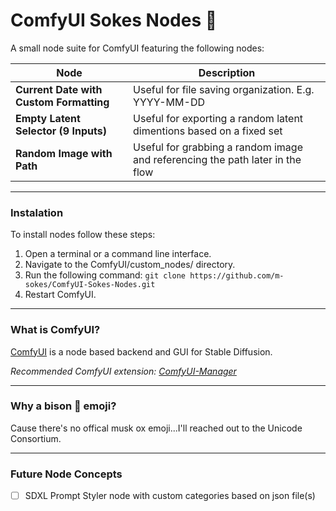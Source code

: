 ComfyUI Sokes Nodes 🦬
=======
A small node suite for ComfyUI featuring the following nodes:

| Node | Description |
| --- | --- |
| **Current Date with Custom Formatting** | Useful for file saving organization. E.g. YYYY-MM-DD |
| **Empty Latent Selector (9 Inputs)** | Useful for exporting a random latent dimentions based on a fixed set |
| **Random Image with Path** | Useful for grabbing a random image and referencing the path later in the flow |

---

### Instalation

To install nodes follow these steps:

1. Open a terminal or a command line interface.
2. Navigate to the ComfyUI/custom_nodes/ directory.
3. Run the following command: ```git clone https://github.com/m-sokes/ComfyUI-Sokes-Nodes.git```
4. Restart ComfyUI.

---

### What is ComfyUI?

[ComfyUI](https://github.com/comfyanonymous/ComfyUI) is a node based backend and GUI for Stable Diffusion.

*Recommended ComfyUI extension: [ComfyUI-Manager](https://github.com/ltdrdata/ComfyUI-Manager)*

---

### Why a bison 🦬 emoji?

Cause there's no offical musk ox emoji...I'll reached out to the Unicode Consortium.

---

### Future Node Concepts
- [ ] SDXL Prompt Styler node with custom categories based on json file(s)
